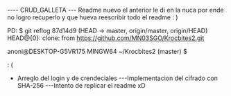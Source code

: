 ---- CRUD_GALLETA --- 
Readme nuevo el anterior le di en la nuca por ende no logro recuperlo y que hueva reescribir todo el readme : ) 

PD: $ git reflog
87d14d9 (HEAD -> master, origin/master, origin/HEAD) HEAD@{0}: clone: from https://github.com/MN03SGO/Krocbites2.git

anoni@DESKTOP-G5VR175 MINGW64 ~/Krocbites2 (master)
$

: (


* Arreglo del login y de crendeciales
  ---Implementacion del cifrado con SHA-256
  ---Intento de replicar el readme xD
     
   
